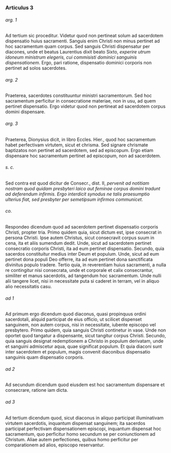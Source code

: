 ### Articulus 3

###### arg. 1
Ad tertium sic proceditur. Videtur quod non pertineat solum ad sacerdotem dispensatio huius sacramenti. Sanguis enim Christi non minus pertinet ad hoc sacramentum quam corpus. Sed sanguis Christi dispensatur per diacones, unde et beatus Laurentius dixit beato Sixto, *experire utrum idoneum ministrum elegeris, cui commisisti dominici sanguinis dispensationem*. Ergo, pari ratione, dispensatio dominici corporis non pertinet ad solos sacerdotes.

###### arg. 2
Praeterea, sacerdotes constituuntur ministri sacramentorum. Sed hoc sacramentum perficitur in consecratione materiae, non in usu, ad quem pertinet dispensatio. Ergo videtur quod non pertineat ad sacerdotem corpus domini dispensare.

###### arg. 3
Praeterea, Dionysius dicit, in libro Eccles. Hier., quod hoc sacramentum habet perfectivam virtutem, sicut et chrisma. Sed signare chrismate baptizatos non pertinet ad sacerdotem, sed ad episcopum. Ergo etiam dispensare hoc sacramentum pertinet ad episcopum, non ad sacerdotem.

###### s. c.
Sed contra est quod dicitur de Consecr., dist. II, *pervenit ad notitiam nostram quod quidam presbyteri laico aut feminae corpus domini tradunt ad deferendum infirmis. Ergo interdicit synodus ne talis praesumptio ulterius fiat, sed presbyter per semetipsum infirmos communicet*.

###### co.
Respondeo dicendum quod ad sacerdotem pertinet dispensatio corporis Christi, propter tria. Primo quidem quia, sicut dictum est, ipse consecrat in persona Christi. Ipse autem Christus, sicut consecravit corpus suum in cena, ita et aliis sumendum dedit. Unde, sicut ad sacerdotem pertinet consecratio corporis Christi, ita ad eum pertinet dispensatio. Secundo, quia sacerdos constituitur medius inter Deum et populum. Unde, sicut ad eum pertinet dona populi Deo offerre, ita ad eum pertinet dona sanctificata divinitus populo tradere. Tertio quia, in reverentiam huius sacramenti, a nulla re contingitur nisi consecrata, unde et corporale et calix consecrantur, similiter et manus sacerdotis, ad tangendum hoc sacramentum. Unde nulli alii tangere licet, nisi in necessitate puta si caderet in terram, vel in aliquo alio necessitatis casu.

###### ad 1
Ad primum ergo dicendum quod diaconus, quasi propinquus ordini sacerdotali, aliquid participat de eius officio, ut scilicet dispenset sanguinem, non autem corpus, nisi in necessitate, iubente episcopo vel presbytero. Primo quidem, quia sanguis Christi continetur in vase. Unde non oportet quod tangatur a dispensante, sicut tangitur corpus Christi. Secundo, quia sanguis designat redemptionem a Christo in populum derivatam, unde et sanguini admiscetur aqua, quae significat populum. Et quia diaconi sunt inter sacerdotem et populum, magis convenit diaconibus dispensatio sanguinis quam dispensatio corporis.

###### ad 2
Ad secundum dicendum quod eiusdem est hoc sacramentum dispensare et consecrare, ratione iam dicta.

###### ad 3
Ad tertium dicendum quod, sicut diaconus in aliquo participat illuminativam virtutem sacerdotis, inquantum dispensat sanguinem; ita sacerdos participat perfectivam dispensationem episcopi, inquantum dispensat hoc sacramentum, quo perficitur homo secundum se per coniunctionem ad Christum. Aliae autem perfectiones, quibus homo perficitur per comparationem ad alios, episcopo reservantur.

